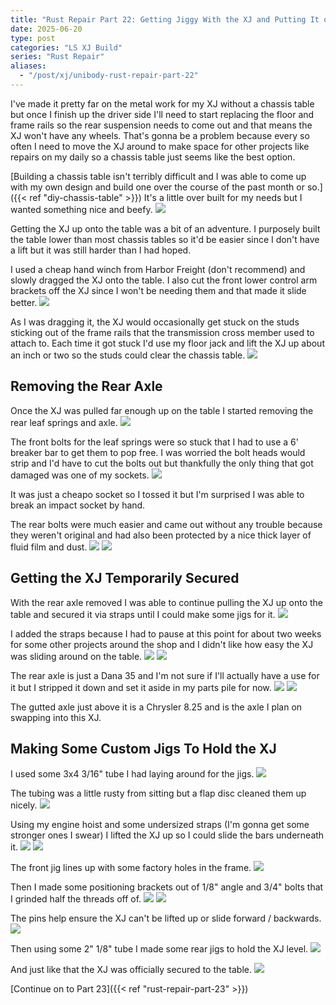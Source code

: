 ```yaml
---
title: "Rust Repair Part 22: Getting Jiggy With the XJ and Putting It on a Chassis Table"
date: 2025-06-20
type: post
categories: "LS XJ Build"
series: "Rust Repair"
aliases:
  - "/post/xj/unibody-rust-repair-part-22"
---
```


I've made it pretty far on the metal work for my XJ without a chassis table but once I finish up the driver side I'll need to start replacing the floor and frame rails so the rear suspension needs to come out and that means the XJ won't have any wheels. That's gonna be a problem because every so often I need to move the XJ around to make space for other projects like repairs on my daily so a chassis table just seems like the best option.

[Building a chassis table isn't terribly difficult and I was able to come up with my own design and build one over the course of the past month or so.]({{< ref "diy-chassis-table" >}}) It's a little over built for my needs but I wanted something nice and beefy.
![](./images/1.jpg)

Getting the XJ up onto the table was a bit of an adventure. I purposely built the table lower than most chassis tables so it'd be easier since I don't have a lift but it was still harder than I had hoped.

I used a cheap hand winch from Harbor Freight (don't recommend) and slowly dragged the XJ onto the table. I also cut the front lower control arm brackets off the XJ since I won't be needing them and that made it slide better.
![](./images/2.jpg)

As I was dragging it, the XJ would occasionally get stuck on the studs sticking out of the frame rails that the transmission cross member used to attach to. Each time it got stuck I'd use my floor jack and lift the XJ up about an inch or two so the studs could clear the chassis table.
![](./images/3.jpg)

## Removing the Rear Axle

Once the XJ was pulled far enough up on the table I started removing the rear leaf springs and axle.
![](./images/3b.jpg)

The front bolts for the leaf springs were so stuck that I had to use a 6' breaker bar to get them to pop free. I was worried the bolt heads would strip and I'd have to cut the bolts out but thankfully the only thing that got damaged was one of my sockets.
![](./images/4.jpg)

It was just a cheapo socket so I tossed it but I'm surprised I was able to break an impact socket by hand.

The rear bolts were much easier and came out without any trouble because they weren't original and had also been protected by a nice thick layer of fluid film and dust.
![](./images/5.jpg)
![](./images/6.jpg)

## Getting the XJ Temporarily Secured

With the rear axle removed I was able to continue pulling the XJ up onto the table and secured it via straps until I could make some jigs for it.
![](./images/7.jpg)

I added the straps because I had to pause at this point for about two weeks for some other projects around the shop and I didn't like how easy the XJ was sliding around on the table.
![](./images/8.jpg)
![](./images/9.jpg)

The rear axle is just a Dana 35 and I'm not sure if I'll actually have a use for it but I stripped it down and set it aside in my parts pile for now.
![](./images/10.jpg)
![](./images/11.jpg)

The gutted axle just above it is a Chrysler 8.25 and is the axle I plan on swapping into this XJ.

## Making Some Custom Jigs To Hold the XJ

I used some 3x4 3/16" tube I had laying around for the jigs.
![](./images/12.jpg)

The tubing was a little rusty from sitting but a flap disc cleaned them up nicely.
![](./images/13.jpg)

Using my engine hoist and some undersized straps (I'm gonna get some stronger ones I swear) I lifted the XJ up so I could slide the bars underneath it.
![](./images/14.jpg)
![](./images/15.jpg)

The front jig lines up with some factory holes in the frame.
![](./images/16.jpg)

Then I made some positioning brackets out of 1/8" angle and 3/4" bolts that I grinded half the threads off of.
![](./images/17.jpg)
![](./images/18.jpg)

The pins help ensure the XJ can't be lifted up or slide forward / backwards.
![](./images/19.jpg)

Then using some 2" 1/8" tube I made some rear jigs to hold the XJ level.
![](./images/20.jpg)

And just like that the XJ was officially secured to the table.
![](./images/21.jpg)

[Continue on to Part 23]({{< ref "rust-repair-part-23" >}})
